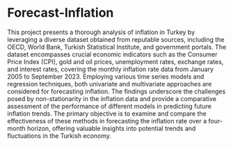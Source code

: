 # Forecast-Inflation

This project presents a thorough analysis of inflation in Turkey by leveraging a diverse dataset obtained from reputable sources, including the OECD, World Bank, Turkish Statistical Institute, and government portals. The dataset encompasses crucial economic indicators such as the Consumer Price Index (CPI), gold and oil prices, unemployment rates, exchange rates, and interest rates, covering the monthly inflation rate data from January 2005 to September 2023. Employing various time series models and regression techniques, both univariate and multivariate approaches are considered for forecasting inflation. The findings underscore the challenges posed by non-stationarity in the inflation data and provide a comparative assessment of the performance of different models in predicting future inflation trends. The primary objective is to examine and compare the effectiveness of these methods in forecasting the inflation rate over a four-month horizon, offering valuable insights into potential trends and fluctuations in the Turkish economy.
